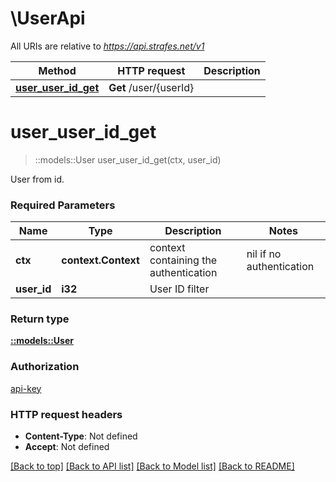 # \UserApi

All URIs are relative to *https://api.strafes.net/v1*

Method | HTTP request | Description
------------- | ------------- | -------------
[**user_user_id_get**](UserApi.md#user_user_id_get) | **Get** /user/{userId} | 


# **user_user_id_get**
> ::models::User user_user_id_get(ctx, user_id)


User from id.

### Required Parameters

Name | Type | Description  | Notes
------------- | ------------- | ------------- | -------------
 **ctx** | **context.Context** | context containing the authentication | nil if no authentication
  **user_id** | **i32**| User ID filter | 

### Return type

[**::models::User**](User.md)

### Authorization

[api-key](../README.md#api-key)

### HTTP request headers

 - **Content-Type**: Not defined
 - **Accept**: Not defined

[[Back to top]](#) [[Back to API list]](../README.md#documentation-for-api-endpoints) [[Back to Model list]](../README.md#documentation-for-models) [[Back to README]](../README.md)

